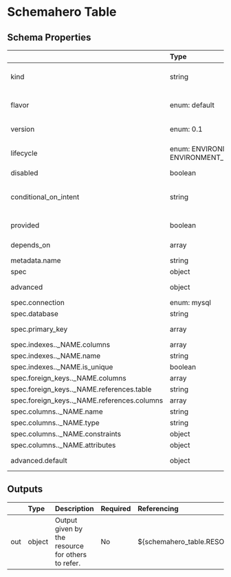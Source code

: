 # Schemahero Table

## Schema Properties

|                                             | Type                                     | Description                                                                                                                                                                    | Required   |
|:--------------------------------------------|:-----------------------------------------|:-------------------------------------------------------------------------------------------------------------------------------------------------------------------------------|:-----------|
| kind                                        | string                                   | Describes the type of resource. e.g. ingress, application, mysql etc. If not specified, fallback is the `folder_name`/instances                                                | Yes        |
| flavor                                      | enum: default                            | Implementation selector for the resource. e.g. for a resource type ingress, default, aws_alb, gcp_alb etc.                                                                     | Yes        |
| version                                     | enum: 0.1                                | This field can be used to pin to a particular version                                                                                                                          | Yes        |
| lifecycle                                   | enum: ENVIRONMENT, ENVIRONMENT_BOOTSTRAP | This field describes the phase in which the resource has to be invoked (`ENVIRONMENT` or `ENVIRONMENT_BOOTSTRAP`)                                                              | No         |
| disabled                                    | boolean                                  | Flag to disable the resource                                                                                                                                                   | No         |
| conditional_on_intent                       | string                                   | Flag to enable the resource based on intent availability. eg mysql if mysql dashboard is required to be deployed. Note: Need to have the instance running beforehand to avail. | No         |
| provided                                    | boolean                                  | Flag to tell if the resource should not be provisioned by facets                                                                                                               | No         |
| depends_on                                  | array                                    | Dependencies on other resources. e.g. application x may depend on mysql                                                                                                        | No         |
| metadata.name                               | string                                   | Name of the resource                                                                                                                                                           | No         |
| spec                                        | object                                   | Specification as per resource types schema                                                                                                                                     | Yes        |
| advanced                                    | object                                   | Additional fields if any for a particular implementation of a resource                                                                                                         | No         |
| spec.connection                             | enum: mysql                              | Database connection type                                                                                                                                                       | No         |
| spec.database                               | string                                   | Name of the schemahero database object                                                                                                                                         | No         |
| spec.primary_key                            | array                                    | List of column names as the primary key of the table                                                                                                                           | No         |
| spec.indexes.._NAME.columns                 | array                                    | Define columns in the index                                                                                                                                                    | No         |
| spec.indexes.._NAME.name                    | string                                   | Name of the index                                                                                                                                                              | No         |
| spec.indexes.._NAME.is_unique               | boolean                                  | Bool indicating a unique index                                                                                                                                                 | No         |
| spec.foreign_keys.._NAME.columns            | array                                    | Columns in the foreign key                                                                                                                                                     | No         |
| spec.foreign_keys.._NAME.references.table   | string                                   | Table name of the reference table                                                                                                                                              | No         |
| spec.foreign_keys.._NAME.references.columns | array                                    | Foreign table columns                                                                                                                                                          | No         |
| spec.columns.._NAME.name                    | string                                   | Name of the column                                                                                                                                                             | No         |
| spec.columns.._NAME.type                    | string                                   | Data type of the column                                                                                                                                                        | No         |
| spec.columns.._NAME.constraints             | object                                   | Adding constraints to the table                                                                                                                                                | No         |
| spec.columns.._NAME.attributes              | object                                   | Adding attributes to the column                                                                                                                                                | No         |
| advanced.default                            | object                                   | Spec values as per the API reference https://schemahero.io/reference/v1alpha4/table/                                                                                           | No         |

## Outputs

|     | Type   | Description                                       | Required   | Referencing                           |
|:----|:-------|:--------------------------------------------------|:-----------|:--------------------------------------|
| out | object | Output given by the resource for others to refer. | No         | ${schemahero_table.RESOURCE_NAME.out} |

